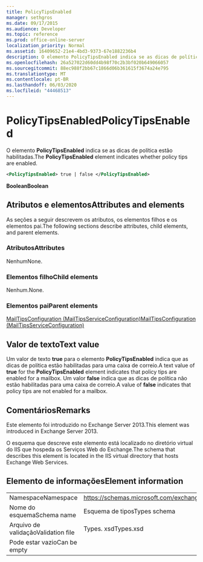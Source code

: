 ```yaml
---
title: PolicyTipsEnabled
manager: sethgros
ms.date: 09/17/2015
ms.audience: Developer
ms.topic: reference
ms.prod: office-online-server
localization_priority: Normal
ms.assetid: 16409652-21e4-4bd3-9373-67e1882236b4
description: O elemento PolicyTipsEnabled indica se as dicas de política estão habilitadas.
ms.openlocfilehash: 26a527022d60dd4b98f70c2b3bf020b649066057
ms.sourcegitcommit: 88ec988f2bb67c1866d06b361615f3674a24e795
ms.translationtype: MT
ms.contentlocale: pt-BR
ms.lasthandoff: 06/03/2020
ms.locfileid: "44468513"
---
```

# <a name="policytipsenabled"></a><span data-ttu-id="87283-103">PolicyTipsEnabled</span><span class="sxs-lookup"><span data-stu-id="87283-103">PolicyTipsEnabled</span></span>

<span data-ttu-id="87283-104">O elemento **PolicyTipsEnabled** indica se as dicas de política estão habilitadas.</span><span class="sxs-lookup"><span data-stu-id="87283-104">The **PolicyTipsEnabled** element indicates whether policy tips are enabled.</span></span> 
  
```XML
<PolicyTipsEnabled> true | false </PolicyTipsEnabled>
```

 <span data-ttu-id="87283-105">**Boolean**</span><span class="sxs-lookup"><span data-stu-id="87283-105">**Boolean**</span></span>
## <a name="attributes-and-elements"></a><span data-ttu-id="87283-106">Atributos e elementos</span><span class="sxs-lookup"><span data-stu-id="87283-106">Attributes and elements</span></span>

<span data-ttu-id="87283-107">As seções a seguir descrevem os atributos, os elementos filhos e os elementos pai.</span><span class="sxs-lookup"><span data-stu-id="87283-107">The following sections describe attributes, child elements, and parent elements.</span></span>
  
### <a name="attributes"></a><span data-ttu-id="87283-108">Atributos</span><span class="sxs-lookup"><span data-stu-id="87283-108">Attributes</span></span>

<span data-ttu-id="87283-109">Nenhum</span><span class="sxs-lookup"><span data-stu-id="87283-109">None.</span></span>
  
### <a name="child-elements"></a><span data-ttu-id="87283-110">Elementos filho</span><span class="sxs-lookup"><span data-stu-id="87283-110">Child elements</span></span>

<span data-ttu-id="87283-111">Nenhum.</span><span class="sxs-lookup"><span data-stu-id="87283-111">None.</span></span>
  
### <a name="parent-elements"></a><span data-ttu-id="87283-112">Elementos pai</span><span class="sxs-lookup"><span data-stu-id="87283-112">Parent elements</span></span>

[<span data-ttu-id="87283-113">MailTipsConfiguration (MailTipsServiceConfiguration)</span><span class="sxs-lookup"><span data-stu-id="87283-113">MailTipsConfiguration (MailTipsServiceConfiguration)</span></span>](mailtipsconfiguration-mailtipsserviceconfiguration.md)
  
## <a name="text-value"></a><span data-ttu-id="87283-114">Valor de texto</span><span class="sxs-lookup"><span data-stu-id="87283-114">Text value</span></span>

<span data-ttu-id="87283-115">Um valor de texto **true** para o elemento **PolicyTipsEnabled** indica que as dicas de política estão habilitadas para uma caixa de correio.</span><span class="sxs-lookup"><span data-stu-id="87283-115">A text value of **true** for the **PolicyTipsEnabled** element indicates that policy tips are enabled for a mailbox.</span></span> <span data-ttu-id="87283-116">Um valor **false** indica que as dicas de política não estão habilitadas para uma caixa de correio.</span><span class="sxs-lookup"><span data-stu-id="87283-116">A value of **false** indicates that policy tips are not enabled for a mailbox.</span></span> 
  
## <a name="remarks"></a><span data-ttu-id="87283-117">Comentários</span><span class="sxs-lookup"><span data-stu-id="87283-117">Remarks</span></span>

<span data-ttu-id="87283-118">Este elemento foi introduzido no Exchange Server 2013.</span><span class="sxs-lookup"><span data-stu-id="87283-118">This element was introduced in Exchange Server 2013.</span></span>
  
<span data-ttu-id="87283-119">O esquema que descreve este elemento está localizado no diretório virtual do IIS que hospeda os Serviços Web do Exchange.</span><span class="sxs-lookup"><span data-stu-id="87283-119">The schema that describes this element is located in the IIS virtual directory that hosts Exchange Web Services.</span></span>
  
## <a name="element-information"></a><span data-ttu-id="87283-120">Elemento de informações</span><span class="sxs-lookup"><span data-stu-id="87283-120">Element information</span></span>

|||
|:-----|:-----|
|<span data-ttu-id="87283-121">Namespace</span><span class="sxs-lookup"><span data-stu-id="87283-121">Namespace</span></span>  <br/> |https://schemas.microsoft.com/exchange/services/2006/types  <br/> |
|<span data-ttu-id="87283-122">Nome do esquema</span><span class="sxs-lookup"><span data-stu-id="87283-122">Schema name</span></span>  <br/> |<span data-ttu-id="87283-123">Esquema de tipos</span><span class="sxs-lookup"><span data-stu-id="87283-123">Types schema</span></span>  <br/> |
|<span data-ttu-id="87283-124">Arquivo de validação</span><span class="sxs-lookup"><span data-stu-id="87283-124">Validation file</span></span>  <br/> |<span data-ttu-id="87283-125">Types. xsd</span><span class="sxs-lookup"><span data-stu-id="87283-125">Types.xsd</span></span>  <br/> |
|<span data-ttu-id="87283-126">Pode estar vazio</span><span class="sxs-lookup"><span data-stu-id="87283-126">Can be empty</span></span>  <br/> ||
   

